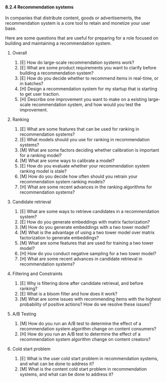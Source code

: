 #### 8.2.4 Recommendation systems

In companies that distribute content, goods or advertisements, the recommendation system is a core tool to retain and monetize your user base.

Here are some questions that are useful for preparing for a role focused on building and maintaining a recommendation system.

1. Overall
    1. [E] How do large-scale recommendation systems work?
    2. [E] What are some product requirements you want to clarify before building a recommendation system?
    3. [E] How do you decide whether to recommend items in real-time, or in batches?
    4. [H] Design a recommendation system for my startup that is starting to get user traction.
    5. [H] Describe one improvement you want to make on a existing large-scale recommendation system, and how would you test the improvement.

2. Ranking
    1. [E] What are some features that can be used for ranking in recommendation systems?
    2. [E] What models should you use for ranking in recommendation systems?
    3. [M] What are some factors deciding whether calibration is important for a ranking model?
    4. [M] What are some ways to calibrate a model?
    5. [E] How do you evaluate whether your recommendation system ranking model is stale?
    6. [M] How do you decide how often should you retrain your recommendation system ranking models?
    7. [H] What are some recent advances in the ranking algorithms for recommendation systems?

3. Candidate retrieval
    1. [E] What are some ways to retrieve candidates in a recommendation system?
    2. [E] How do you generate embeddings with matrix factorization?
    3. [M] How do you generate embeddings with a two tower model?
    4. [M] What is the advantage of using a two tower model over matrix factorization to generate embeddings?
    5. [M] What are some features that are used for training a two tower model?
    6. [H] How do you conduct negative sampling for a two tower model?
    7. [H] What are some recent advances in candidate retrieval in recommendation systems?

4. Filtering and Constraints
    1. [E] Why is filtering done after candidate retrieval, and before ranking?
    2. [E] What is a bloom filter and how does it work?
    3. [M] What are some issues with recommending items with the highest probability of positive actions? How do we resolve these issues?

5. A/B Testing
    1. [M] How do you run an A/B test to determine the effect of a recommendation system algorithm change on content consumers?
    2. [H] How do you run an A/B test to determine the effect of a recommendation system algorithm change on content creators?

6. Cold start problem
    1. [E] What is the user cold start problem in recommendation systems, and what can be done to address it?
    2. [M] What is the content cold start problem in recommendation systems, and what can be done to address it?
